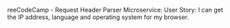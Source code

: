 reeCodeCamp - Request Header Parser Microservice: 
User Story: I can get the IP address, language and operating system for my browser.